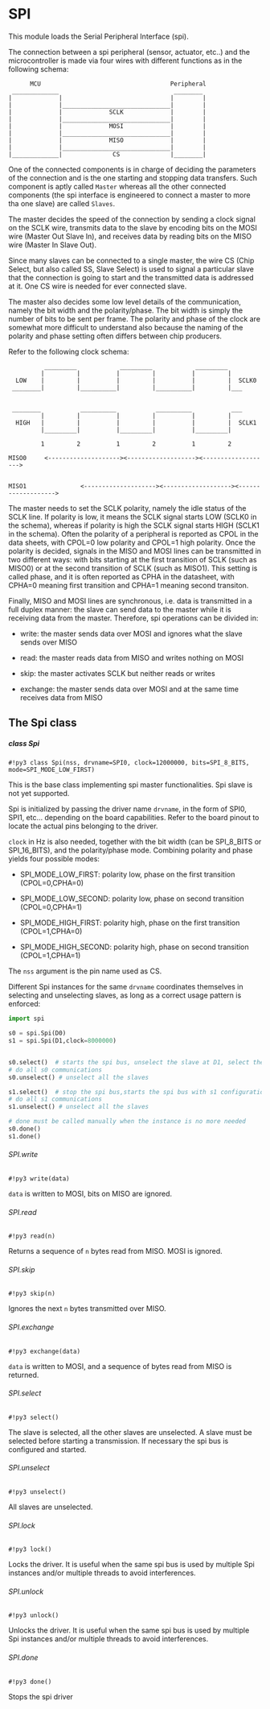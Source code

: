 # SPI

This module loads the Serial Peripheral Interface (spi).

The connection between a spi peripheral (sensor, actuator, etc..) and the microcontroller is made
via  four wires with different functions as in the following schema:

```
      MCU                                    Peripheral
 _____________                                ________
|             |                              |        |
|             |______________________________|        |
|             |             SCLK             |        |
|             |______________________________|        |
|             |             MOSI             |        |
|             |______________________________|        |
|             |             MISO             |        |
|             |______________________________|        |
|_____________|              CS              |________|
```

One of the connected components is in charge of deciding the parameters of the connection and is the one starting
and stopping data transfers. Such component is aptly called ```Master``` whereas all the other connected components (the spi interface
is engineered to connect a master to more tha one slave) are called ```Slaves```.

The master decides the speed of the connection by sending a clock signal on the SCLK wire, transmits data to the slave
by encoding bits on the MOSI wire (Master Out Slave In), and receives data by reading bits on the MISO wire (Master In Slave Out).

Since many slaves can be connected to a single master, the wire CS (Chip Select, but also called SS, Slave Select) is used
to signal a particular slave that the connection is going to start and the transmitted data is addressed at it. One CS wire is needed
for ever connected slave.

The master also decides some low level details of the communication, namely the bit width and the polarity/phase.
The bit width is simply the number of bits to be sent per frame. The polarity and phase of the clock are somewhat more
difficult to understand also because the naming of the polarity and phase setting often differs between chip producers.

Refer to the following clock schema:


```
          _________            _________            _________
         |         |          |         |          |         |
  LOW    |         |          |         |          |         |  SCLK0
 ________|         |__________|         |__________|         |___


 ________           __________           __________           ___
         |         |          |         |          |         |
  HIGH   |         |          |         |          |         |  SCLK1
         |_________|          |_________|          |_________|

         1         2          1         2          1         2

MISO0     <--------------------><-------------------><------------------->


MISO1               <--------------------><-------------------><------------------->
```

The master needs to set the SCLK polarity, namely the idle status of the SCLK line. If polarity is low,
it means the SCLK signal starts LOW (SCLK0 in the schema), whereas if polarity is high the SCLK signal starts
HIGH (SCLK1 in the schema). Often the polarity of a peripheral is reported as CPOL in the data sheets, with CPOL=0 low polarity
and CPOL=1 high polarity.
Once the polarity is decided, signals in the MISO and MOSI lines can be transmitted in two different ways: with bits
starting at the first transition of SCLK (such as MISO0) or at the second transition of SCLK (such as MISO1). This setting is called phase,
and it is often reported as CPHA in the datasheet, with CPHA=0 meaning first transition and CPHA=1 meaning second transiton.

Finally, MISO and MOSI lines are synchronous, i.e. data is transmitted in a full duplex manner: the slave can send data
to the master while it is receiving data from the master. Therefore, spi operations can be divided in:


* write: the master sends data over MOSI and ignores what the slave sends over MISO


* read: the master reads data from MISO and writes nothing on MOSI


* skip: the master activates SCLK but neither reads or writes


* exchange: the master sends data over MOSI and at the same time receives data from MISO

## The Spi class

##### class Spi

```#!py3 class Spi(nss, drvname=SPI0, clock=12000000, bits=SPI_8_BITS, mode=SPI_MODE_LOW_FIRST)```

This is the base class implementing spi master functionalities. Spi slave is not yet supported.

Spi is initialized by passing the driver name ```drvname```, in the form of SPI0, SPI1, etc… depending on the
board capabilities. Refer to the board pinout to locate the actual pins belonging to the driver.

```clock``` in Hz is also needed, together with the bit width (can be SPI_8_BITS or SPI_16_BITS), and the polarity/phase mode.
Combining polarity and phase yields four possible modes:


* SPI_MODE_LOW_FIRST: polarity low, phase on the first transition  (CPOL=0,CPHA=0)


* SPI_MODE_LOW_SECOND: polarity low, phase on second transition    (CPOL=0,CPHA=1)


* SPI_MODE_HIGH_FIRST: polarity high, phase on the first transition  (CPOL=1,CPHA=0)


* SPI_MODE_HIGH_SECOND: polarity high, phase on second transition    (CPOL=1,CPHA=1)

The ```nss``` argument is the pin name used as CS.

Different Spi instances for the same ```drvname``` coordinates themselves in selecting and unselecting slaves, as long as
a correct usage pattern is enforced:

```py
import spi

s0 = spi.Spi(D0)
s1 = spi.Spi(D1,clock=8000000)


s0.select()  # starts the spi bus, unselect the slave at D1, select the slave at D0
# do all s0 communications
s0.unselect() # unselect all the slaves

s1.select()  # stop the spi bus,starts the spi bus with s1 configuration, unselect the slave at D0,  select the slave at D1
# do all s1 communications
s1.unselect() # unselect all the slaves

# done must be called manually when the instance is no more needed
s0.done()
s1.done()
```

###### SPI.write

```#!py3 write(data)```

```data``` is written to MOSI, bits on MISO are ignored.

###### SPI.read

```#!py3 read(n)```

Returns a sequence of ```n``` bytes read from MISO. MOSI is ignored.

###### SPI.skip

```#!py3 skip(n)```

Ignores the next ```n``` bytes transmitted over MISO.

###### SPI.exchange

```#!py3 exchange(data)```

```data``` is written to MOSI, and a sequence of bytes read from MISO is returned.

###### SPI.select

```#!py3 select()```

The slave is selected, all the other slaves are unselected.
A slave must be selected before starting a transmission.
If necessary the spi bus is configured and started.

###### SPI.unselect

```#!py3 unselect()```

All slaves are unselected.

###### SPI.lock

```#!py3 lock()```

Locks the driver. It is useful when the same spi bus is used by multiple Spi instances and/or multiple threads to avoid interferences.

###### SPI.unlock

```#!py3 unlock()```

Unlocks the driver. It is useful when the same spi bus is used by multiple Spi instances and/or multiple threads to avoid interferences.

###### SPI.done

```#!py3 done()```

Stops the spi driver
<!--stackedit_data:
eyJoaXN0b3J5IjpbMTA0NjU0MzU1MywtMTMzNTIyNDc1OF19
-->
